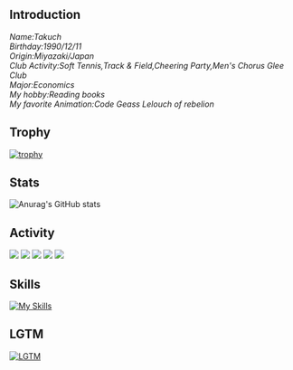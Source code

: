 ## Introduction

<i align="left">
   Name:Takuch</br>
   Birthday:1990/12/11</br>
   Origin:Miyazaki/Japan</br>
   Club Activity:Soft Tennis,Track & Field,Cheering Party,Men's Chorus Glee Club</br>
   Major:Economics</br>
   My hobby:Reading books</br>
   My favorite Animation:Code Geass Lelouch of rebelion</br>
</i>

## Trophy
[![trophy](https://github-profile-trophy.vercel.app/?username=sacky3105&theme=radical)](https://github.com/sacky3105/github-profile-trophy)

## Stats
![Anurag's GitHub stats](https://github-readme-stats.vercel.app/api?username=sacky3105&show=reviews,discussions_started,discussions_answered,prs_merged,prs_merged_percentage&theme=radical)

## Activity
![](http://github-profile-summary-cards.vercel.app/api/cards/profile-details?username=sacky3105&theme=radical)
![](http://github-profile-summary-cards.vercel.app/api/cards/repos-per-language?username=sacky3105&theme=radical)
![](http://github-profile-summary-cards.vercel.app/api/cards/most-commit-language?username=sacky3105&theme=radical)
![](http://github-profile-summary-cards.vercel.app/api/cards/stats?username=sacky3105&theme=radical)
![](http://github-profile-summary-cards.vercel.app/api/cards/productive-time?username=sacky3105&theme=radical&utcOffset=8)

## Skills
[![My Skills](https://skillicons.dev/icons?i=html,css,ts,react,git,github,java,py,mysql,pnpm,powershell,spring,django,docker,dotnet,eclipse,visualstudio,vscode)](https://skillicons.dev)

## LGTM

 [![LGTM](https://media.giphy.com/media/5tamwFxY7PTW0/giphy.gif?cid=790b7611pbkz431uouz1vyrb2ewcte6igknad1l63z9ri68m&ep=v1_gifs_search&rid=giphy.gif&ct=g)](https://media.giphy.com/media/5tamwFxY7PTW0/giphy.gif?cid=790b7611pbkz431uouz1vyrb2ewcte6igknad1l63z9ri68m&ep=v1_gifs_search&rid=giphy.gif&ct=g)
